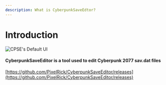 ```yaml
---
description: What is CyberpunkSaveEdtor?
---
```


# Introduction

![CPSE's Default UI](../.gitbook/assets/CPSE\_UI.png)

#### CyberpunkSaveEditor is a tool used to edit Cyberpunk 2077 sav.dat files

[https://github.com/PixelRick/CyberpunkSaveEditor/releases](https://github.com/PixelRick/CyberpunkSaveEditor/releases)
